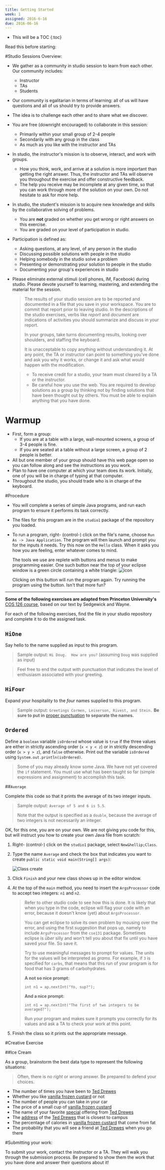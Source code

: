 ```yaml
---
title: Getting Started
week: 1
assigned: 2016-6-16
due: 2016-06-16
---
```


* This will be a TOC
{:toc}

Read this before starting:

#Studio Sessions Overview:

* We gather as a community in studio session to learn from each other.
Our community includes:
  * Instructor
  * TAs
  * Students

* Our community is egalitarian in terms of learning:
all of us will have questions and all of us should try to provide answers.
* The idea is to challenge each other and to share what we discover.
* You are free (downright encouraged) to collaborate in this session:
  * Primarily within your small group of 2-4 people
  * Secondarily with any group in the class
  * As much as you like with the instructor and TAs
* In studio, the instructor's mission is to observe, interact, and work with groups.
  * How you think, work, and arrive at a solution is more important than getting the right answer.
  Thus, the instructor and TAs will observe you throughout the exercise and offer constructive feedback.
  * The help you receive may be incomplete at any given time,
  so that you can work through more of the solution on your own.
  Do not hesitate to ask for more help.
* In studio, the student's mission is to acquire new knowledge and skills by
the collaborative solving of problems.
  * You are **not** graded on whether you get wrong or right answers on this exercise.
  * You are graded on your level of participation in studio.
* Participation is defined as:
  * Asking questions, at any level, of any person in the studio
  * Discussing possible solutions with people in the studio
  * Helping somebody in the studio solve a problem
  * Presenting or demonstrating your solution to people in the studio
  * Documenting your group's experiences in studio
* Please eliminate external stimuli (cell phones, IM, Facebook) during studio.
Please devote yourself to learning, mastering, and extending the material for the session.

  > The results of your studio session are to be reported and documented in a file that you save in your workspace.
  > You are to commit that report prior to leaving studio.
  > In the descriptions of the studio exercises,
  > verbs like *report* and *document* are indications of activities you should summarize and discuss in your report.
  >
  > In your groups, take turns documenting results,
  > looking over shoulders, and staffing the keyboard.
  >
  > It is unacceptable to copy anything without understanding it.
  > At any point, the TA or instructor can point to something you've done and ask you why it works,
  > or change it and ask what would happen with the modification.

  > * To receive credit for a studio, your team must
  > cleared by a TA or the instructor.
  > * Be careful how you use the web.  You are required to develop solutions
  as a group by thinking not by finding solutions that have been thought
  out by others.  You must be able to explain anything that you have done.



# Warmup

* First, form a group:
  * If you are at a table with a large, wall-mounted screens, a group of 3-4 people is fine.
  * If you are seated at a table without a large screen, a group of 2 people is better.
* All but one member of your group should have this web page open so you can follow along and see the instructions as you work.
* Plan to have one computer at which your team does its work. Initially, one of you will be in charge of typing at that computer.
* Throughout the studio, you should trade who is in charge of the keyboard.



#Procedure

* You will complete a series of simple Java programs, and run each program
to ensure it performs its task correctly.
* The files for this program are in the `studio1` package of the repository you loaded.
* To run a program, right- (control-)
  click on the file's name, choose `Run As -> Java Application`.  The program will then
  launch and prompt you for the inputs it needs. Try this now on the `Hello` class.  When it asks you how you are feeling, enter whatever comes to mind.

    The tools we use are replete with buttons and menus to make programming
    easier.   One such button near the top of your eclipse window is a green
    circle containing a white triangle: ![icon](../../../studios/gbutton.png "playback icon")

    Clicking on this button will run the program again. Try running the program using the button.  Isn't that more fun?

<hr>

**Some of the following exercises are adapted from Princeton University's**
<a href="http://www.cs.princeton.edu/courses/archive/spring12/cos126/precepts.php">COS&nbsp;126 course</a>, based on our text by Sedgewick and Wayne.

For each of the following exercises, find the file in your studio repository
and complete it to do the assigned task.

## `HiOne`

Say hello to the name supplied as input to this program.

  > Sample output: `Hi Doug.  How are you?` (assuming `Doug` was supplied as input)

  > Feel free to end the output with punctuation that indicates the level of enthusiasm associated with your greeting.


## `HiFour`


Expand your hospitality to the *four* names supplied to this program.

  > Sample output: `Greetings Cormen, Leiserson, Rivest, and Stein.` **Be sure to put in** <a href="http://en.wikipedia.org/wiki/Serial_comma">proper punctuation</a> **to separate the names.**



## `Ordered`

Define a `boolean` variable `isOrdered` whose value is
  `true` if the three values are either in strictly ascending
  order (`x < y < z`) or in strictly descending order
  (`x > y > z`), and `false` otherwise. Print out the variable
  `isOrdered` using `System.out.println(isOrdered)`.

  > Some of you may already know some Java.  We have not yet covered the
  > `if` statement.  You must use what has been taught so far (simple
  > expressions and assignment) to accomplish this task.



##`Average`

Complete this code so that it prints the average of its two integer inputs.

  > Sample output:
  > `Average of 5 and 6 is 5.5`.
  >
  > Note that the output is specified as a `double`,
  > because the average of two integers is not necessarily an integer.



OK, for this one, you are on your own.  We are not giving you code for this, but will instruct you how to create your own Java file from scratch:

1. Right- (control-) click on the `studio1` package, select
`New&hellip;Class`.

2. Type the name `Average` and check the box that indicates
you want to create `public static void main(String[] args)`:

	![Class create](../../../studios/newclass.png "New Class in Exlipse Example")

3. Click `Finish` and your new class shows up in the editor window.
4. At the top of the `main` method, you need to insert the
`ArgsProcessor` code to accept two integers: `n1` and `n2`.

	> Refer to other studio code to see how this is done.
	> It is likely that when you type in the code, eclipse will flag your code with an error, because it doesn't know (yet) about `ArgsProcessor`.
	>
	> You can get eclipse to solve its own problem by mousing over the error, and using the first suggestion that pops up, namely to include `ArgsProcessor` from
	> the `cse131` package.
	> Sometimes eclipse is *&uuml;ber* silly and won't tell you about that fix until
	> you have saved your file.  So save it.
	>
	> Try to use meaningful messages to prompt for values.  The units for the values will be interpreted
	> as *grams*.  For example, if `3` is specified for `carbs`,
	> that means that this run of your program is for food that has 3 grams of carbohydrates.
	>
	> **A not so nice prompt:**
	>
	>   `int n1 = ap.nextInt("Yo, sup?");`
	>
	> **And a nice prompt:**
	>
	>   `int n1 = ap.nextInt("The first of two integers to be averaged?");`
	>
	> Run your program and makes sure it prompts you correctly for its values and ask a TA to check your work at this point.

	
5. Finish the class so it prints out the appropriate message.



#Creative Exercise

##Ice Cream

As a group, brainstorm the best data type to represent the following
situations:

  > Often, there is no *right* or *wrong* answer.  Be prepared
  > to defend your choices.
  >

* The number of times you have been to [Ted Drewes](http://www.teddrewes.com/home/default.aspx)
* Whether you like [vanilla frozen custard](http://www.teddrewes.com/sitecontent/dynamiccontent.aspx?pid=76&uid=D18D6B6C-7948-4C04-8F59-12F77F9F3F49) or not
* The number of people you can take in your car
* The price of a small cup of [vanilla frozen custard](http://www.teddrewes.com/sitecontent/Specials.aspx)
* The name of your favorite [special](http://www.teddrewes.com/sitecontent/Specials.aspx) offering from
[Ted Drewes](http://www.teddrewes.com/home/default.aspx)
* The [address](http://www.teddrewes.com/sitecontent/dynamiccontent.aspx?pid=92&uid=1FA7B06F-39EC-4A8E-8A31-23EE0B783705) of the [Ted Drewes](http://www.teddrewes.com/home/default.aspx) that is closest to campus
* The percentage of calories in [vanilla frozen custard](http://www.teddrewes.com/sitecontent/dynamiccontent.aspx?pid=76&uid=D18D6B6C-7948-4C04-8F59-12F77F9F3F49) that come from fat
* The probability that you will see a friend at [Ted Drewes](http://www.teddrewes.com/home/default.aspx) when you go there

#Submitting your work:

To submit your work, contact the instructor or a TA. They will walk you through the submission process. Be prepared to show them the work that you have done and answer their questions about it!
